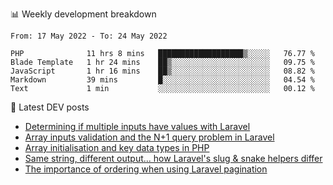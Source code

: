 📊 Weekly development breakdown
<!--START_SECTION:waka-->

```text
From: 17 May 2022 - To: 24 May 2022

PHP              11 hrs 8 mins   ███████████████████▒░░░░░   76.77 %
Blade Template   1 hr 24 mins    ██▒░░░░░░░░░░░░░░░░░░░░░░   09.75 %
JavaScript       1 hr 16 mins    ██▒░░░░░░░░░░░░░░░░░░░░░░   08.82 %
Markdown         39 mins         █░░░░░░░░░░░░░░░░░░░░░░░░   04.54 %
Text             1 min           ░░░░░░░░░░░░░░░░░░░░░░░░░   00.12 %
```

<!--END_SECTION:waka-->

📕 Latest DEV posts
<!-- BLOG-POST-LIST:START -->
- [Determining if multiple inputs have values with Laravel](https://dev.to/michaelvickersuk/determining-if-multiple-inputs-have-values-with-laravel-km6)
- [Array inputs validation and the N+1 query problem in Laravel](https://dev.to/michaelvickersuk/array-inputs-validation-and-the-n1-query-problem-in-laravel-2agb)
- [Array initialisation and key data types in PHP](https://dev.to/michaelvickersuk/array-initialisation-and-key-data-types-in-php-1e5b)
- [Same string, different output... how Laravel&#39;s slug &amp; snake helpers differ](https://dev.to/michaelvickersuk/same-string-different-output-how-laravels-slug-snake-helpers-differ-1ccj)
- [The importance of ordering when using Laravel pagination](https://dev.to/michaelvickersuk/the-importance-of-ordering-when-using-laravel-pagination-1e37)
<!-- BLOG-POST-LIST:END -->
